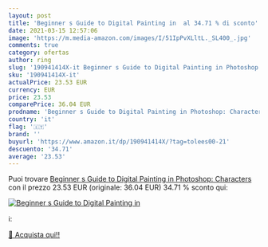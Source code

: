 ```yaml
---
layout: post
title: 'Beginner s Guide to Digital Painting in  al 34.71 % di sconto'
date: 2021-03-15 12:57:06
image: 'https://m.media-amazon.com/images/I/51IpPvXLltL._SL400_.jpg'
comments: true
category: ofertas
author: ring
slug: '190941414X-it Beginner s Guide to Digital Painting in Photoshop: Characters'
sku: '190941414X-it'
actualPrice: 23.53 EUR
currency: EUR
price: 23.53
comparePrice: 36.04 EUR
prodname: 'Beginner s Guide to Digital Painting in Photoshop: Characters'
country: 'it'
flag: '🇮🇹'
brand: ''
buyurl: 'https://www.amazon.it/dp/190941414X/?tag=tolees00-21'
descuento: '34.71'
average: '23.53'
---
```


Puoi trovare [Beginner s Guide to Digital Painting in Photoshop: Characters](https://www.amazon.it/dp/190941414X/?tag=tolees00-21) con il prezzo 23.53 EUR (originale: 36.04 EUR) 34.71 % sconto qui:

[![Beginner s Guide to Digital Painting in ](https://m.media-amazon.com/images/I/51IpPvXLltL._SL400_.jpg)](https://www.amazon.it/dp/190941414X/?tag=tolees00-21)

ℹ️:


[🛒 Acquista qui!!](https://www.amazon.it/dp/190941414X/?tag=tolees00-21)
